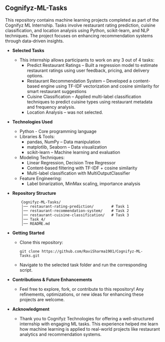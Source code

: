 ## Cognifyz-ML-Tasks
This repository contains machine learning projects completed as part of the Cognifyz ML Internship. Tasks involve restaurant rating prediction, cuisine classification, and location analysis using Python, scikit-learn, and NLP techniques. The project focuses on enhancing recommendation systems through data-driven insights.

- __Selected Tasks__
  - This internship allows participants to work on any 3 out of 4 tasks:
    -  Predict Restaurant Ratings – Built a regression model to estimate restaurant ratings using user feedback, pricing, and delivery options.
    - Restaurant Recommendation System – Developed a content-based engine using TF-IDF vectorization and cosine similarity for smart restaurant suggestions
    - Cuisine Classification – Applied multi-label classification techniques to predict cuisine types using restaurant metadata and frequency analysis.
    - Location Analysis – was not selected.
      
- __Technologies Used__
  - Python - Core programming language
  - Libraries & Tools:
    - pandas, NumPy – Data manipulation
    - matplotlib, Seaborn – Data visualization
    - scikit-learn – Machine learning and evaluation
  - Modeling Techniques:
    - Linear Regression, Decision Tree Regressor
    - Content-based filtering with TF-IDF + cosine similarity
    - Multi-label classification with MultiOutputClassifier 
  - Feature Engineering:
    - Label binarization, MinMax scaling, importance analysis

- __Repository Structure__
  
          Cognifyz-ML-Tasks/
          │── restaurant-rating-prediction/        # Task 1
          │── restaurant-recommendation-system/    # Task 2
          │── restaurant-cuisine-classification/   # Task 3
          │── Task_4/
          │── README.md
- __Getting Started__
        
  - Clone this repository:

        git clone https://github.com/RaviSharma1901/Cognifyz-ML-Tasks.git

  - Navigate to the selected task folder and run the corresponding script.

- __Contributions & Future Enhancements__
  - Feel free to explore, fork, or contribute to this repository! Any refinements, optimizations, or new ideas for enhancing these projects are welcome.
 
- __Acknowledgment__
  - Thank you to Cognifyz Technologies for offering a well-structured internship with engaging ML tasks. This experience helped me learn how machine learning is applied to real-world projects like restaurant analytics and recommendation systems.




  

